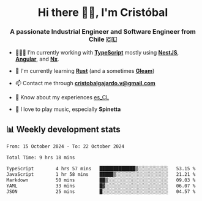 <h1 align="center">Hi there ✌🏻, I'm Cristóbal</h1>
<h3 align="center">A passionate Industrial Engineer and Software Engineer from Chile 🇨🇱</h3>

- 🧑🏻‍💻 I’m currently working with **[TypeScript](https://www.typescriptlang.org)** mostly using **[NestJS](https://nestjs.com)**, **[Angular](https://angular.io)**, and **[Nx](https://nx.dev)**.

- 🌱 I'm currently learning **[Rust](https://www.rust-lang.org)** (and a sometimes **[Gleam](https://gleam.run/)**)

- 📫 Contact me through **cristobalgajardo.v@gmail.com**

- 📄 Know about my experiences [es_CL](https://bit.ly/cv-cristobal-gajardo)

- 🎸 I love to play music, especially **Spinetta**

## 📊 Weekly development stats

<!--START_SECTION:waka-->

```txt
From: 15 October 2024 - To: 22 October 2024

Total Time: 9 hrs 18 mins

TypeScript        4 hrs 57 mins   █████████████▒░░░░░░░░░░░   53.15 %
JavaScript        1 hr 58 mins    █████▒░░░░░░░░░░░░░░░░░░░   21.21 %
Markdown          50 mins         ██▒░░░░░░░░░░░░░░░░░░░░░░   09.03 %
YAML              33 mins         █▓░░░░░░░░░░░░░░░░░░░░░░░   06.07 %
JSON              25 mins         █░░░░░░░░░░░░░░░░░░░░░░░░   04.57 %
```

<!--END_SECTION:waka-->
